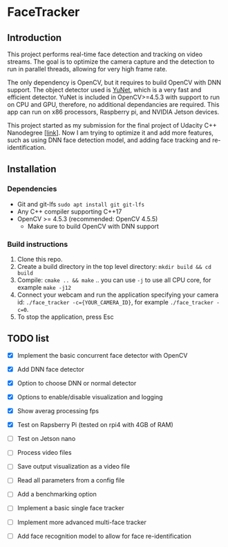 # FaceTracker

## Introduction

This project performs real-time face detection and tracking on video streams. The goal is to optimize the camera capture and the detection to run in parallel threads, allowing for very high frame rate.

The only dependency is OpenCV, but it requires to build OpenCV with DNN support. The object detector used is [YuNet](https://github.com/ShiqiYu/libfacedetection), which is a very fast and efficient detector. YuNet is included in OpenCV>=4.5.3 with support to run on CPU and GPU, therefore, no additional dependancies are required. This app can run on x86 processors, Raspberry pi, and NVIDIA Jetson devices. 

This project started as my submission for the final project of Udacity C++ Nanodegree [[link](https://github.com/abdelrahman-gaber/concurrent-face-detector-cpp)]. Now I am trying to optimize it and add more features, such as using DNN face detection model, and adding face tracking and re-identification.   

## Installation
### Dependencies

* Git and git-lfs `sudo apt install git git-lfs`
* Any C++ compiler supporting C++17
* OpenCV >= 4.5.3 (recommended: OpenCV 4.5.5)
  * Make sure to build OpenCV with DNN support

### Build instructions

1. Clone this repo.
2. Create a build directory in the top level directory: `mkdir build && cd build`
3. Compile: `cmake .. && make` .. you can use `-j` to use all CPU core, for example `make -j12`  
4. Connect your webcam and run the application specifying your camera id: `./face_tracker -c={YOUR_CAMERA_ID}`, for example `./face_tracker -c=0`.
5. To stop the application, press Esc

## TODO list
- [x] Implement the basic concurrent face detector with OpenCV
- [x] Add DNN face detector
- [x] Option to choose DNN or normal detector
- [x] Options to enable/disable visualization and logging
- [x] Show averag processing fps
- [x] Test on Rapsberry Pi (tested on rpi4 with 4GB of RAM)
- [ ] Test on Jetson nano
- [ ] Process video files
- [ ] Save output visualization as a video file
- [ ] Read all parameters from a config file
- [ ] Add a benchmarking option
- [ ] Implement a basic single face tracker
- [ ] Implement more advanced multi-face tracker
- [ ] Add face recognition model to allow for face re-identification

